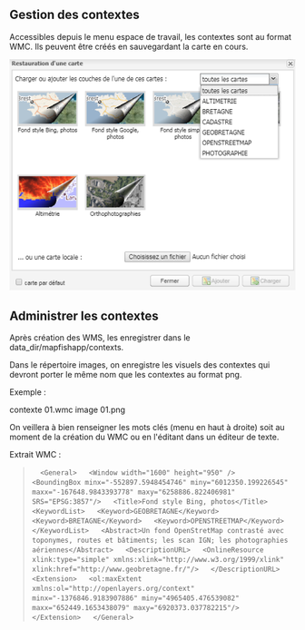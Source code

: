 ## Gestion des contextes

Accessibles depuis le menu espace de travail, les contextes sont au format WMC. Ils peuvent être créés en sauvegardant la carte en cours.

![](/assets/contextes.PNG)

## Administrer les contextes

Après création des WMS, les enregistrer dans le data\_dir/mapfishapp/contexts.

Dans le répertoire images, on enregistre les visuels des contextes qui devront porter le même nom que les contextes au format png.

Exemple :

contexte 01.wmc     image 01.png

On veillera à bien renseigner les mots clés \(menu en haut à droite\) soit au moment de la création du WMC ou en l'éditant dans un éditeur de texte.



Extrait WMC :



> `  <General>  
>     <Window width="1600" height="950" />  
>     <BoundingBox minx="-552897.5948454746" miny="6012350.199226545" maxx="-167648.9843393778" maxy="6258886.822406981" SRS="EPSG:3857"/>  
>     <Title>Fond style Bing, photos</Title>  
>         <KeywordList>  
>             <Keyword>GEOBRETAGNE</Keyword>  
>             <Keyword>BRETAGNE</Keyword>  
>             <Keyword>OPENSTREETMAP</Keyword>  
>     </KeywordList>  
>     <Abstract>Un fond OpenStretMap contrasté avec toponymes, routes et bâtiments; les scan IGN; les photographies aériennes</Abstract>  
>     <DescriptionURL>  
>         <OnlineResource xlink:type="simple" xmlns:xlink="http://www.w3.org/1999/xlink" xlink:href="http://www.geobretagne.fr/"/>  
>     </DescriptionURL>  
>     <Extension>  
>         <ol:maxExtent xmlns:ol="http://openlayers.org/context" minx="-1376846.9183907886" miny="4965405.476539082" maxx="652449.1653438079" maxy="6920373.037782215"/>  
>     </Extension>  
>   </General>`



